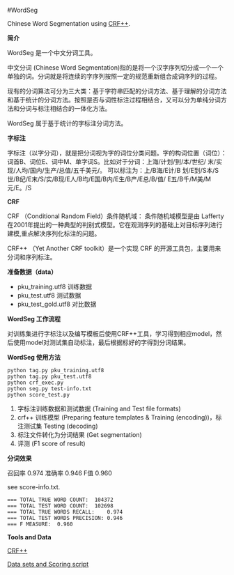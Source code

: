 #WordSeg

Chinese Word Segmentation using [CRF++][link1].

**简介**

WordSeg 是一个中文分词工具。

中文分词 (Chinese Word Segmentation)指的是将一个汉字序列切分成一个一个单独的词。分词就是将连续的字序列按照一定的规范重新组合成词序列的过程。

现有的分词算法可分为三大类：基于字符串匹配的分词方法、基于理解的分词方法和基于统计的分词方法。按照是否与词性标注过程相结合，又可以分为单纯分词方法和分词与标注相结合的一体化方法。

WordSeg 属于基于统计的字标注分词方法。

**字标注**

字标注（以字分词），就是把分词视为字的词位分类问题。字的构词位置（词位）： 词首B、词位E、词中M、单字词S。比如对于分词：上海/计划/到/本/世纪/ 末/实现/人均/国内/生产/总值/五千美元/。 可以标注为：上/B海/E计/B 划/E到/S本/S世/B纪/E末/S/实/B现/E人/B均/E国/B内/E生/B产/E总/B/值/ E五/B千/M美/M元/E。/S

**CRF**

CRF （Conditional Random Field）条件随机域：
条件随机域模型是由 Lafferty 在2001年提出的一种典型的判别式模型。它在观测序列的基础上对目标序列进行建模,重点解决序列化标注的问题。

CRF++ （Yet Another CRF toolkit）是一个实现 CRF 的开源工具包，主要用来分词和序列标注。

**准备数据（data）**

* pku_training.utf8  训练数据
* pku_test.utf8  测试数据
* pku_test_gold.utf8  对比数据

**WordSeg 工作流程**

对训练集进行字标注以及编写模板后使用CRF++工具，学习得到相应model，然后使用model对测试集自动标注，最后根据标好的字得到分词结果。

**WordSeg 使用方法**

```
python tag.py pku_training.utf8
python tag.py pku_test.utf8
python crf_exec.py
python seg.py test-info.txt
python score_test.py
```

1. 字标注训练数据和测试数据 (Training and Test file formats)
2. crf++ 训练模型 (Preparing feature templates & Training (encoding))，标注测试集 Testing (decoding)
3. 标注文件转化为分词结果 (Get segmentation)
4. 评测 (F1 score of result)

**分词效果**

召回率 0.974
准确率 0.946
F值 0.960 

see score-info.txt.

```
=== TOTAL TRUE WORD COUNT:	104372
=== TOTAL TEST WORD COUNT:	102698
=== TOTAL TRUE WORDS RECALL:	0.974
=== TOTAL TEST WORDS PRECISION:	0.946
=== F MEASURE:	0.960
```

**Tools and Data**

[CRF++][link1]

[Data sets and Scoring script][link2]

[link1]:http://crfpp.googlecode.com/svn/trunk/doc/index.html

[link2]:http://sighan.cs.uchicago.edu/bakeoff2005/


